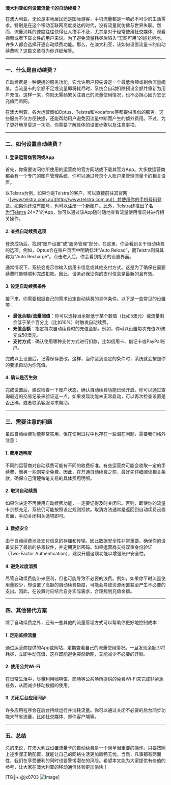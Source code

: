 **澳大利亚如何设置流量卡的自动续费？**

在澳大利亚，无论是本地居民还是国际游客，手机流量都是一项必不可少的生活需求。特别是在这个移动互联网高度发达的时代，没有流量就仿佛与世界失联。然而，流量消耗的速度往往快得让人措手不及，尤其是对于经常使用社交媒体、观看视频或者下载文件的用户来说。为了避免流量耗尽后陷入“无网可用”的尴尬境地，许多人都会选择开通自动续费功能。那么，在澳大利亚，该如何设置流量卡的自动续费呢？这篇文章将为你详细解答。

---

### **一、什么是自动续费？**
自动续费是一种便捷的服务功能，它允许用户预先设定一个最低余额或剩余流量阈值。当流量卡的余额不足或流量即将耗尽时，系统会自动扣除预设金额并重新为用户充值。这样一来，你就无需频繁关注自己的流量使用情况，也不必担心因为忘记充值而断网。

在澳大利亚，各大运营商如Optus、Telstra和Vodafone等都提供类似的服务。这些服务不仅方便快捷，还能帮助用户避免因流量中断而产生的额外费用。不过，为了更好地享受这一功能，你需要了解具体的设置步骤以及注意事项。

---

### **二、如何设置自动续费？**

#### **1. 登录运营商官网或App**
首先，你需要访问你所使用的运营商的官方网站或下载其官方App。大多数运营商都会有一个专门的账户管理系统，你可以通过登录个人账户来管理流量卡的相关设置。

以Telstra为例，如果你是Telstra的客户，可以直接前往其官网（[www.telstra.com.au](http://www.telstra.com.au)）并使用你的手机号码登录。如果你还没有账号，也可以注册一个新账户。此外，Telstra还推出了名为“Telstra 24×7”的App，你可以通过该App随时随地查看流量使用情况并进行相关操作。

#### **2. 查找自动续费选项**
登录成功后，找到“账户设置”或“服务管理”部分。在这里，你会看到关于自动续费的选项。例如，Optus会在账户页面中明确标注“Auto Reload”，而Telstra则将其称为“Auto Recharge”。点击进入后，你会看到相关的设置界面。

通常情况下，系统会提示你输入信用卡信息或其他支付方式。这是为了确保在需要续费时能够顺利完成扣款。因此，请务必保证你的支付信息是最新的且有效。

#### **3. 设定自动续费条件**
接下来，你需要根据自己的需求设定自动续费的具体条件。以下是一些常见的设置项：

- **最低余额/流量阈值**：你可以选择当余额低于某个数值（比如5澳元）或流量剩余低于某个百分比（比如10%）时触发自动续费。
- **充值金额**：指定每次自动续费时的充值金额。例如，你可以设置每次充值20澳元或50澳元。
- **支付方式**：确认使用哪种支付方式进行扣款，比如信用卡、借记卡或PayPal账户。

完成以上设置后，记得保存更改。这样，当你达到设定的条件时，系统就会按照你的要求自动为你充值。

#### **4. 确认是否生效**
完成设置后，建议检查一下账户状态，确认自动续费功能已经开启。你可以通过查询最近的交易记录来验证这一点。如果发现功能未正常启动，可以再次检查设置是否正确，或者联系客服寻求帮助。

---

### **三、需要注意的问题**

虽然自动续费功能非常实用，但在使用过程中也存在一些潜在问题，需要我们格外注意：

#### **1. 费用透明度**
不同的运营商对自动续费可能有不同的收费标准。有些运营商可能会收取一定的手续费，而另一些则完全免费。因此，在开通自动续费之前，最好先仔细阅读相关条款，确保自己清楚每笔交易的具体费用明细。

#### **2. 取消自动续费**
如果你决定不再使用自动续费功能，一定要记得及时关闭它。否则，即使你的流量卡余额充足，系统仍可能按照设定规则扣款。取消方法通常是返回到自动续费设置页面，手动关闭相关选项即可。

#### **3. 数据安全**
由于自动续费涉及支付信息的存储和传输，因此数据安全性非常重要。确保你的设备安装了最新的杀毒软件，并定期更新密码。如果运营商支持双重身份验证（Two-Factor Authentication），建议开启这项功能以增强账户安全性。

#### **4. 避免过度消费**
尽管自动续费能带来便利，但也可能导致不必要的浪费。例如，如果你平时流量使用量较少，却设置了高额的自动续费额度，可能会导致资源闲置甚至产生不必要的支出。因此，在设置时应结合自身实际需求，合理规划充值金额。

---

### **四、其他替代方案**

除了自动续费之外，还有一些其他的流量管理方式可以帮助你更好地控制成本：

#### **1. 定期监控流量**
通过运营商提供的App或网站，定期查看自己的流量使用情况。一旦发现余额即将耗尽，立即手动充值，这样既能避免突然断网，又能减少不必要的开销。

#### **2. 使用公共Wi-Fi**
在日常生活中，尽量利用咖啡馆、商场等公共场所提供的免费Wi-Fi来完成非紧急任务，从而减少移动数据的使用。

#### **3. 关闭后台应用同步**
许多应用程序会在后台持续运行并消耗流量。你可以通过关闭不必要的后台同步功能来节省流量，比如社交媒体、邮件客户端等。

---

### **五、总结**

总的来说，在澳大利亚设置流量卡的自动续费是一个简单但重要的操作。只要按照上述步骤正确配置，就能让自己的网络生活更加顺畅无忧。当然，凡事都有两面性，我们在享受便利的同时也要警惕潜在的风险。希望本文能为大家提供有价值的参考，让大家在澳大利亚的移动通信体验更加愉快！

[TG💪+ @jx0703 ![Image](https://github.com/user-attachments/assets/dbca1d08-cadb-493c-b0ec-ad6f7a83f270)]